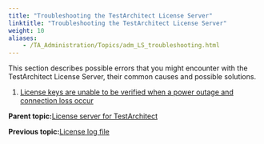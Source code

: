 ```yaml
--- 
title: "Troubleshooting the TestArchitect License Server"
linktitle: "Troubleshooting the TestArchitect License Server"
weight: 10
aliases: 
    - /TA_Administration/Topics/adm_LS_troubleshooting.html
---
```


This section describes possible errors that you might encounter with the TestArchitect License Server, their common causes and possible solutions.

1.  [License keys are unable to be verified when a power outage and connection loss occur](/TA_Administration/Topics/adm_LS_troubleshooting_license_keys_not_validated.html)  


**Parent topic:**[License server for TestArchitect](/TA_Administration/Topics/LS_TA_License_server.html)

**Previous topic:**[License log file](/TA_Administration/Topics/adm_License_server_log_file.html)

